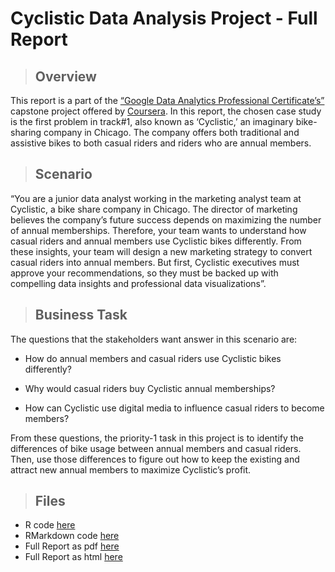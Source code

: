 # Cyclistic Data Analysis Project - Full Report

> ## Overview

This report is a part of the [“Google Data Analytics Professional Certificate’s”](https://www.coursera.org/professional-certificates/google-data-analytics) capstone project offered by [Coursera](https://www.coursera.org/). In this report, the chosen case study is the first problem in track#1, also known as ‘Cyclistic,’ an imaginary bike-sharing company in Chicago. The company offers both traditional and assistive bikes to both casual riders and riders who are annual members.

> ## Scenario

“You are a junior data analyst working in the marketing analyst team at Cyclistic, a bike share company in Chicago. The director of marketing believes the company’s future success depends on maximizing the number of annual memberships. Therefore, your team wants to understand how casual riders and annual members use Cyclistic bikes differently. From these insights, your team will design a new marketing strategy to convert casual riders into annual members. But first, Cyclistic executives must approve your recommendations, so they must be backed up with compelling data insights and professional data visualizations”.

> ## Business Task

The questions that the stakeholders want answer in this scenario are: 

* How do annual members and casual riders use Cyclistic bikes differently?   

* Why would casual riders buy Cyclistic annual memberships?   

* How can Cyclistic use digital media to influence casual riders to become members?   

From these questions, the priority-1 task in this project is to identify the differences of bike 
usage between annual members and casual riders. Then, use those differences to figure out 
how to keep the existing and attract new annual members to maximize Cyclistic’s profit.

> ## Files

* R code [here](https://github.com/HazemMancy/Bike-Share-Capstone/blob/main/BikeShare.r)
* RMarkdown code [here](https://github.com/HazemMancy/Bike-Share-Capstone/blob/main/Cyclistic%20Data%20Analysis%20Project%20-%20Full%20Report.rmd)
* Full Report as pdf [here]()
* Full Report as html [here](https://github.com/HazemMancy/Bike-Share-Capstone/blob/main/Cyclistic-Data-Analysis-Project---Full-Report.html)


